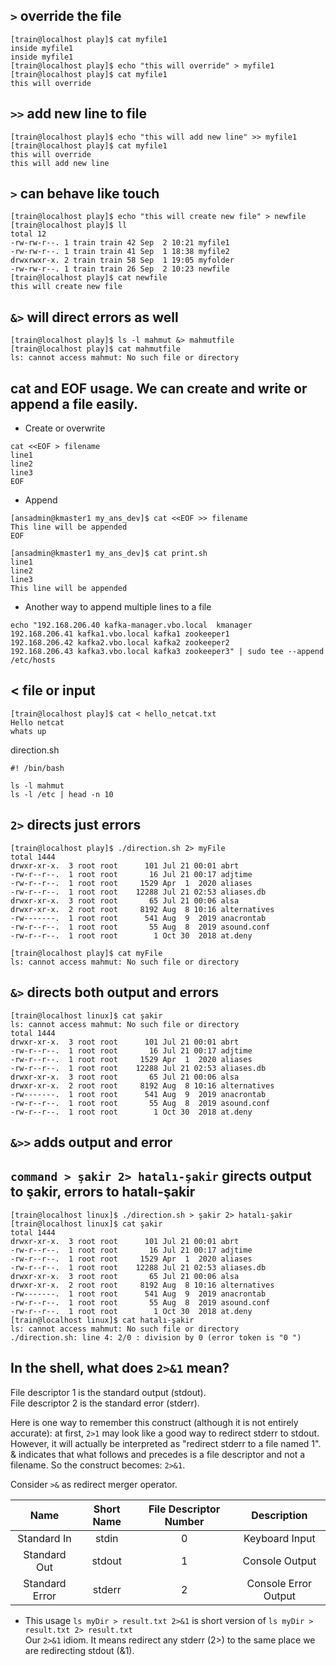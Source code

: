 ## `>` override the file   
```
[train@localhost play]$ cat myfile1
inside myfile1
inside myfile1
[train@localhost play]$ echo "this will override" > myfile1
[train@localhost play]$ cat myfile1
this will override
```

## `>>` add new line to file   
```
[train@localhost play]$ echo "this will add new line" >> myfile1
[train@localhost play]$ cat myfile1
this will override
this will add new line
```

## `>` can behave like touch   
```
[train@localhost play]$ echo "this will create new file" > newfile
[train@localhost play]$ ll
total 12
-rw-rw-r--. 1 train train 42 Sep  2 10:21 myfile1
-rw-rw-r--. 1 train train 41 Sep  1 18:38 myfile2
drwxrwxr-x. 2 train train 58 Sep  1 19:05 myfolder
-rw-rw-r--. 1 train train 26 Sep  2 10:23 newfile
[train@localhost play]$ cat newfile
this will create new file
```

## `&>` will direct errors as well  
```
[train@localhost play]$ ls -l mahmut &> mahmutfile
[train@localhost play]$ cat mahmutfile
ls: cannot access mahmut: No such file or directory
```

## cat and EOF usage. We can create and write or append a file easily. 
- Create or overwrite
```
cat <<EOF > filename
line1
line2
line3
EOF 
```

- Append
```
[ansadmin@kmaster1 my_ans_dev]$ cat <<EOF >> filename
This line will be appended
EOF

[ansadmin@kmaster1 my_ans_dev]$ cat print.sh
line1
line2
line3
This line will be appended
```
- Another way to append multiple lines to a file
```
echo "192.168.206.40 kafka-manager.vbo.local  kmanager
192.168.206.41 kafka1.vbo.local kafka1 zookeeper1
192.168.206.42 kafka2.vbo.local kafka2 zookeeper2
192.168.206.43 kafka3.vbo.local kafka3 zookeeper3" | sudo tee --append /etc/hosts
``` 
## < file or input  
```
[train@localhost play]$ cat < hello_netcat.txt
Hello netcat
whats up
```
direction.sh  
```
#! /bin/bash

ls -l mahmut
ls -l /etc | head -n 10
```
## `2>` directs just errors  
```
[train@localhost play]$ ./direction.sh 2> myFile
total 1444
drwxr-xr-x.  3 root root      101 Jul 21 00:01 abrt
-rw-r--r--.  1 root root       16 Jul 21 00:17 adjtime
-rw-r--r--.  1 root root     1529 Apr  1  2020 aliases
-rw-r--r--.  1 root root    12288 Jul 21 02:53 aliases.db
drwxr-xr-x.  3 root root       65 Jul 21 00:06 alsa
drwxr-xr-x.  2 root root     8192 Aug  8 10:16 alternatives
-rw-------.  1 root root      541 Aug  9  2019 anacrontab
-rw-r--r--.  1 root root       55 Aug  8  2019 asound.conf
-rw-r--r--.  1 root root        1 Oct 30  2018 at.deny

[train@localhost play]$ cat myFile
ls: cannot access mahmut: No such file or directory
```

## `&>` directs both output and errors
```
[train@localhost linux]$ cat şakir
ls: cannot access mahmut: No such file or directory
total 1444
drwxr-xr-x.  3 root root      101 Jul 21 00:01 abrt
-rw-r--r--.  1 root root       16 Jul 21 00:17 adjtime
-rw-r--r--.  1 root root     1529 Apr  1  2020 aliases
-rw-r--r--.  1 root root    12288 Jul 21 02:53 aliases.db
drwxr-xr-x.  3 root root       65 Jul 21 00:06 alsa
drwxr-xr-x.  2 root root     8192 Aug  8 10:16 alternatives
-rw-------.  1 root root      541 Aug  9  2019 anacrontab
-rw-r--r--.  1 root root       55 Aug  8  2019 asound.conf
-rw-r--r--.  1 root root        1 Oct 30  2018 at.deny
```

## `&>>` adds output and error

##  `command > şakir 2> hatalı-şakir`  girects output to şakir, errors to hatalı-şakir
```
[train@localhost linux]$ ./direction.sh > şakir 2> hatalı-şakir
[train@localhost linux]$ cat şakir
total 1444
drwxr-xr-x.  3 root root      101 Jul 21 00:01 abrt
-rw-r--r--.  1 root root       16 Jul 21 00:17 adjtime
-rw-r--r--.  1 root root     1529 Apr  1  2020 aliases
-rw-r--r--.  1 root root    12288 Jul 21 02:53 aliases.db
drwxr-xr-x.  3 root root       65 Jul 21 00:06 alsa
drwxr-xr-x.  2 root root     8192 Aug  8 10:16 alternatives
-rw-------.  1 root root      541 Aug  9  2019 anacrontab
-rw-r--r--.  1 root root       55 Aug  8  2019 asound.conf
-rw-r--r--.  1 root root        1 Oct 30  2018 at.deny
[train@localhost linux]$ cat hatalı-şakir
ls: cannot access mahmut: No such file or directory
./direction.sh: line 4: 2/0 : division by 0 (error token is "0 ")
```

## In the shell, what does `2>&1` mean?  
File descriptor 1 is the standard output (stdout).  
File descriptor 2 is the standard error (stderr).

Here is one way to remember this construct (although it is not entirely accurate): at first, `2>1` may look like a good way to redirect stderr to stdout. However, it will actually be interpreted as "redirect stderr to a file named 1". & indicates that what follows and precedes is a file descriptor and not a filename. So the construct becomes: `2>&1`.

Consider `>&` as redirect merger operator.

|      Name      | Short Name | File Descriptor Number |      Description     |
|:--------------:|:----------:|:----------------------:|:--------------------:|
| Standard In    | stdin      | 0                      | Keyboard Input       |
| Standard Out   | stdout     | 1                      | Console Output       |
| Standard Error | stderr     | 2                      | Console Error Output |

- This usage `ls myDir > result.txt 2>&1` is short version of `ls myDir > result.txt 2> result.txt`  
 Our `2>&1` idiom. It means redirect any stderr (2>) to the same place we are redirecting stdout (&1).  
 
